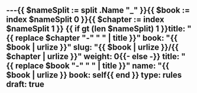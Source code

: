 ---{{ $nameSplit := split .Name "_" }}{{ $book := index $nameSplit 0 }}{{ $chapter := index $nameSplit 1 }}
{{ if gt (len $nameSplit) 1 }}title: "{{ replace $chapter "-" " " | title }}"
book: "{{ $book | urlize }}"
slug: "{{ $book | urlize }}/{{ $chapter | urlize }}"
weight: 0{{- else -}}
title: "{{ replace $book "-" " " | title }}"
name: "{{ $book | urlize }}
book: self{{ end }}
type: rules
draft: true
---
